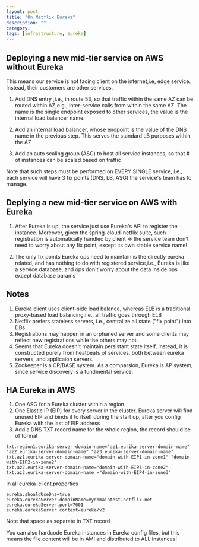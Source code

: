 ```yaml
---
layout: post
title: "On Netflix Eureka"
description: ""
category: 
tags: [infrastructure, eureka]
---
```


Deploying a new mid-tier service on AWS without Eureka
------------
This means our service is not facing client on the internet,i.e, edge service. Instead, their customers are other services.

1. Add DNS entry ,i.e., in route 53, so that traffic within the same AZ can be routed within AZ,e.g., inter-service calls from within the same AZ. The name is the single endpoint exposed to other services, the value is the internal load balancer name.

2. Add an internal load balancer, whose endpoint is the value of the DNS name in the previous step. This serves the standard LB purposes within the AZ 

3. Add an auto scaling group (ASG) to host all service instances, so that # of instances can be scaled based on traffic  


Note that such steps must be performed on EVERY SINGLE service, i.e., each service will have 3 fix points (DNS, LB, ASG) the service's team has to manage.

Deplying a new mid-tier service on AWS with Eureka
---------------
1. After Eureka is up, the service just use Eureka's API to register the instance. Moreover, given the spring-cloud-netflix suite, such registration is automatically handled by client => the service team don't need to worry about any fix point, except its own stable service name!

2. The only fix points Eureka ops need to maintain is the directly eureka related, and has nothing to do with registered service,i.e., Eureka is like a service database, and ops don't worry about the data inside ops except database params

Notes
------------
1. Eureka client uses client-side load balance, whereas ELB is a traditional proxy-based load balancing,i.e., all traffic goes through ELB
2. Netflix prefers stateless servers, i.e., centralize all state ("fix point") into DBs
3. Registrations may happen in an orphaned server and some clients may reflect new registrations while the others may not. 
4. Seems that Eureka doesn't maintain persistant state itself, instead, it is constructed purely from heatbeats of services, both between eureka servers, and applicaion servers.
5. Zookeeper is a CP/BASE system. As a comparsion, Eureka is AP system, since service discovery is a fundmental service.

HA Eureka in AWS
------------
1. One ASG for a Eureka cluster within a region
2. One Elastic IP (EIP) for every server in the cluster. Eureka server will find unused EIP and binds it to itself during the start up, after you config Eureka with the last of EIP address
3. Add a DNS TXT record name for the whole region, the record should be of format

```
txt.region1.eurika-server-domain-name="az1.eurika-server-domain-name" "az2.eurika-server-domain-name" "az3.eurika-server-domain-name" 
txt.az1.eurika-server-domain-name="domain-with-EIP1-in-zone1" "domain-with-EIP2-in-zone2"
txt.az2.eurika-server-domain-name="domain-with-EIP3-in-zone2"
txt.az3.eurika-server-domain-name ="domain-with-EIP4-in-zone3"
```

In all eureka-client.properties
```
eureka.shouldUseDns=true
eureka.eurekaServer.domainName=mydomaintest.netflix.net
eureka.eurekaServer.port=7001
eureka.eurekaServer.context=eureka/v2
```

Note that space as separate in TXT record

You can also hardcode Eureka instances in Eureka config files, but this means the file content will be in AMI and distributed to ALL instances!
